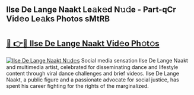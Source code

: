 ## Ilse De Lange Naakt Le𝚊k𝚎d N𝚞𝚍e - Part-qCr Vid𝚎o Le𝚊ks Photos sMtRB

# <h2><a href="http://fb58ddf.evod.top/?m=Ilse+De+Lange+Naakt">🔗 👉🔴 Ilse De Lange Naakt Vid𝚎o Ph𝚘t𝚘s</a></h2>

[![Ilse De Lange Naakt N𝚞d𝚎s](https://i.imgur.com/8V9OHl7.gif)](http://fb58ddf.evod.top/?m=Ilse+De+Lange+Naakt)
Social media sensation Ilse De Lange Naakt and multimedia artist, celebrated for disseminating dance and lifestyle content through viral dance challenges and brief videos. Ilse De Lange Naakt, a public figure and a passionate advocate for social justice, has spent his career fighting for the rights of the marginalized. 
